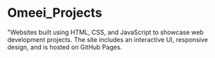 # Omeei_Projects
"Websites built using HTML, CSS, and JavaScript to showcase web development projects. The site includes an interactive UI, responsive design, and is hosted on GitHub Pages.
